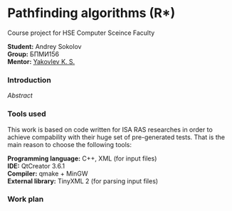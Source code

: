 # Pathfinding algorithms (R\*)
Course project for HSE Computer Sceince Faculty

**Student:** Andrey Sokolov    
**Group:** БПМИ156    
**Mentor:** [Yakovlev K. S.](//github.com/konstantin-yakovlev)

### Introduction

*Abstract*

### Tools used

This work is based on code written for ISA RAS researches in order to achieve compability with their huge set of pre-generated tests. That is the main reason to choose the following tools:

**Programming language:** C++, XML (for input files)    
**IDE:** QtCreator 3.6.1    
**Compiler:** qmake + MinGW         
**External library:** TinyXML 2 (for parsing input files)    

### Work plan


